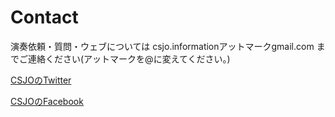# Contact
演奏依頼・質問・ウェブについては csjo.informationアットマークgmail.com までご連絡ください(アットマークを@に変えてください。)

<a href="https://twitter.com/CSJO_SIT" target="_blank">CSJOのTwitter</a>

<a href="https://www.facebook.com/SIT.CSJO" target="_blank">CSJOのFacebook</a>
